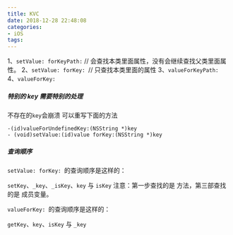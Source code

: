 ```yaml
---
title: KVC
date: 2018-12-28 22:48:08
categories:
- iOS
tags:
---
```



1、`setValue: forKeyPath:` // 会查找本类里面属性，没有会继续查找父类里面属性。
2、`setValue: forKey: `// 只查找本类里面的属性
3、`valueForKeyPath:`
4、`valueForKey:`

##### 特别的 key 需要特别的处理

不存在的`key`会崩溃
可以重写下面的方法
```
-(id)valueForUndefinedKey:(NSString *)key
- (void)setValue:(id)value forKey:(NSString *)key
```

##### 查询顺序

`setValue: forKey: `的查询顺序是这样的：

`setKey`、`_key`、`_isKey`、`key` 与 `isKey`
注意：第一步查找的是 方法，第三部查找的是 成员变量。

`valueForKey: `的查询顺序是这样的：

`getKey`、`key`、`isKey` 与 `_key`

